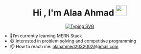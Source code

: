 <h1 align="center">Hi , I'm Alaa Ahmad <img src="https://media.giphy.com/media/hvRJCLFzcasrR4ia7z/giphy.gif" width="35"></h1>
<p align="center">
<a href="https://git.io/typing-svg"><img src="https://readme-typing-svg.demolab.com?font=Fira+Code&weight=900&size=24&pause=1000&center=true&vCenter=true&width=435&lines=Computer+science+student;Competitive+Programmer" alt="Typing SVG" /></a> </p>


- 🌱I’m currently learning MERN Stack
- 😄 Interested in problem solving and competitive programming
- 📫 How to reach me: alaaahmed2032002@gmail.com

<!--
**AlaaaAhmad/AlaaaAhmad** is a ✨ _special_ ✨ repository because its `README.md` (this file) appears on your GitHub profile.

Here are some ideas to get you started:

- 🔭 I’m currently working on ...
-  I’m currently learning ...
- 👯 I’m looking to collaborate on ...
- 🤔 I’m looking for help with ...
- 💬 Ask me about ...

- 😄 Pronouns: ...
- ⚡ Fun fact: ...
-->
